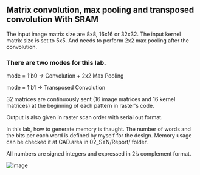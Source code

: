  ## Matrix convolution, max pooling and transposed convolution With SRAM

 

The input image matrix size are 8x8, 16x16 or 32x32. The input kernel matrix size is set to
5x5. And needs to perform 2x2 max pooling after the convolution.

### There are two modes for this lab. 
mode = 1’b0 → Convolution + 2x2 Max Pooling

mode = 1’b1 → Transposed Convolution

32 matrices are continuously sent (16 image matrices and 16 kernel
matrices) at the beginning of each pattern in raster's code.

 Output is also given in raster scan order with serial out format.
 
 In this lab, how to generate memory is thaught. The number of words and the bits
per each word is defined by myself for the design.
Memory usage can be checked it at CAD.area in 02_SYN/Report/ folder.

All numbers are signed integers and expressed in 2’s complement format. 


![image](https://github.com/nheyr08/Integrated-Circuit-Laboratory/assets/64657102/e3b02e5b-321c-4d04-a007-89d85c3f0e78)
